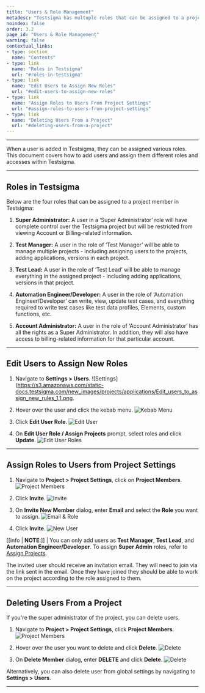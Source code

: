 ```yaml
---
title: "Users & Role Management"
metadesc: "Testsigma has multuple roles that can be assigned to a project member | Learn how to manage users and assign them roles for better collaboration within the team in Testsigma application"
noindex: false
order: 3.2
page_id: "Users & Role Management"
warning: false
contextual_links:
- type: section
  name: "Contents"
- type: link
  name: "Roles in Testsigma"
  url: "#roles-in-testsigma"
- type: link
  name: "Edit Users to Assign New Roles"
  url: "#edit-users-to-assign-new-roles"
- type: link
  name: "Assign Roles to Users From Project Settings"
  url: "#assign-roles-to-users-from-project-settings"
- type: link
  name: "Deleting Users From a Project"
  url: "#deleting-users-from-a-project"  
---
```


---

When a user is added in Testsigma, they can be assigned various roles. This document covers how to add users and assign them different roles and accesses within Testsigma.

---

## **Roles in Testsigma**
Below are the four roles that can be assigned to a project member in Testsigma:

1. **Super Administrator:** A user in a ‘Super Administrator’ role will have complete control over the Testsigma project but will be restricted from viewing Account or Billing-related information.

2. **Test Manager:** A user in the role of ‘Test Manager’ will be able to manage multiple projects - including assigning users to the projects, adding applications, versions in each project.

3. **Test Lead:** A user in the role of ‘Test Lead’ will be able to manage everything in the assigned project - including adding applications, versions in that project.

4. **Automation Engineer/Developer:** A user in the role of ‘Automation Engineer/Developer’ can write, view, update test cases, and everything required to write test cases like test data profiles, Elements, custom functions, etc.

5. **Account Administrator:** A user in the role of ‘Account Administrator’ has all the rights as a Super Administrator. In addition, they will also have access to billing-related information for that particular account.



---

## **Edit Users to Assign New Roles**

1. Navigate to **Settings > Users**.
   ![Settings](https://s3.amazonaws.com/static-docs.testsigma.com/new_images/projects/applications/Edit_users_to_assign_new_rules_1.1.png.

2. Hover over the user and click the kebab menu. 
   ![Kebab Menu](https://s3.amazonaws.com/static-docs.testsigma.com/new_images/projects/applications/Edit_users_to_assign_new_roles_2.1.png)

3. Click **Edit User Role**.
   ![Edit User](https://s3.amazonaws.com/static-docs.testsigma.com/new_images/projects/applications/Edit_users_to_assign_new_rules_3.png)

4. On **Edit User Role / Assign Projects** prompt, select roles and click **Update**. 
   ![Edit User Roles](https://s3.amazonaws.com/static-docs.testsigma.com/new_images/projects/applications/Edit_users_to_assign_new_rules_4.2.png)

---

## **Assign Roles to Users from Project Settings**

1. Navigate to **Project > Project Settings**, click on **Project Members**. 
   ![Project Members](https://s3.amazonaws.com/static-docs.testsigma.com/new_images/projects/applications/Assign_Roles_to_Users_from_Project_Settings_1.1.png)

2. Click **Invite**.
   ![Invite](https://s3.amazonaws.com/static-docs.testsigma.com/new_images/projects/applications/Assign_Roles_to_Users_from_Project_Settings_2.4.png)

3. On **Invite New Member** dialog, enter **Email** and select the **Role** you want to assign. 
   ![Email & Role](https://s3.amazonaws.com/static-docs.testsigma.com/new_images/projects/applications/Assign_Roles_to_Users_from_Project_Settings_3.png)

4. Click **Invite**. 
   ![New User](https://s3.amazonaws.com/static-docs.testsigma.com/new_images/projects/applications/Assign_Roles_to_Users_from_Project_Settings_4.1.png)


[[info | **NOTE**:]]
| You can only add users as **Test Manager**, **Test Lead**, and **Automation Engineer/Developer**. To assign **Super Admin** roles, refer to [Assign Projects](https://testsigma.com/docs/collaboration/assign-projects/).

The invited user should receive an invitation email. They will need to join via the link sent in the email. Once they have joined they should be able to work on the project according to the role assigned to them.



---

## **Deleting Users From a Project**


If you're the super administrator of the project, you can delete users. 

1. Navigate to **Project > Project Settings**, click **Project Members**. 
   ![Project Members](https://s3.amazonaws.com/static-docs.testsigma.com/new_images/projects/applications/Deleteing_Users_from_a_Project_1.1.png)

2. Hover over the user you want to delete and click **Delete**. 
   ![Delete](https://s3.amazonaws.com/static-docs.testsigma.com/new_images/projects/applications/Deleting_Users_From_a_Project_2.png)

3. On **Delete Member** dialog, enter **DELETE** and click **Delete**.
   ![Delete](https://s3.amazonaws.com/static-docs.testsigma.com/new_images/projects/applications/Deleting_Users_From_a_Project_3.1.png)


Alternatively, you can also delete user from global settings by navigating to **Settings > Users**.



---
